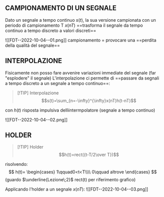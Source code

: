 ## CAMPIONAMENTO DI UN SEGNALE
Dato un segnale a tempo continuo $s(t)$, la sua versione campionata con un periodo di campionamento T $x(nT)$ ==trasforma il segnale da tempo continuo a tempo discreto a valori discreti==

![[FDT--2022-10-04--01.png]]
campionamento = provocare una ==perdita della qualità del segnale==

## INTERPOLAZIONE
Fisicamente non posso fare avvenire variazioni immediate del segnale (far "esplodere" il segnale)
L'interpolazione ci permette di ==passare da segnali a tempo discreto a un segnale a tempo continuo==:

>[!TIP] Interpolazione
$$s(t)=\sum_{n=-\infty}^{\infty}x(nT)h(t-nT)$$

con $h(t)$ risposta impulsiva dellìintermpolatore (segnale a tempo continuo)

![[FDT--2022-10-04--02.png]]

## HOLDER

>[!TIP] Holder
$$h(t)=rect({t-T/2\over T})$$

risolvendo:
$$
h(t)=
\begin{cases}
1\qquad0<t<T\\\\
0\qquad altrove
\end{cases}
$$
(guardo $\underline{Lezione\;2}$ rect(t) per riferimento grafico)

Applicando l'holder a un segnale $x(nT)$:
![[FDT--2022-10-04--03.png]]